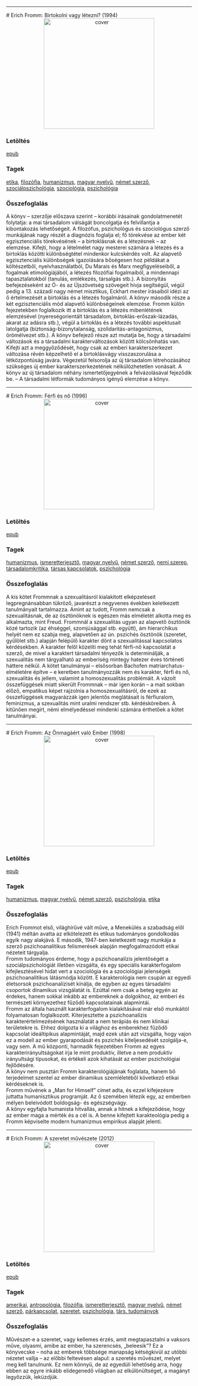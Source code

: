 <hr/>
# <a name="id_2">Erich Fromm: Birtokolni vagy létezni? (1994)</a>
<center><img src="https://github.com/BercziSandor/calibre_lib/raw/main/main/Erich%20Fromm/Birtokolni%20vagy%20letezni_%20%282%29/cover.jpg" alt="cover" width="300"/></center>

### Letöltés
[epub](https://github.com/BercziSandor/calibre_lib/raw/main/main/Erich%20Fromm/Birtokolni%20vagy%20letezni_%20%282%29/Birtokolni%20vagy%20letezni_%20-%20Erich%20Fromm.epub)

### Tagek
[etika](https://github.com/berczisandor/calibre_lib/blob/main/main/_tags/etika.md), [filozófia](https://github.com/berczisandor/calibre_lib/blob/main/main/_tags/filoz%c3%b3fia.md), [humanizmus](https://github.com/berczisandor/calibre_lib/blob/main/main/_tags/humanizmus.md), [magyar nyelvű](https://github.com/berczisandor/calibre_lib/blob/main/main/_tags/magyar%20nyelv%c5%b1.md), [német szerző](https://github.com/berczisandor/calibre_lib/blob/main/main/_tags/n%c3%a9met%20szerz%c5%91.md), [szociálpszichológia](https://github.com/berczisandor/calibre_lib/blob/main/main/_tags/szoci%c3%a1lpszichol%c3%b3gia.md), [szociológia](https://github.com/berczisandor/calibre_lib/blob/main/main/_tags/szociol%c3%b3gia.md), [pszichológia](https://github.com/berczisandor/calibre_lib/blob/main/main/_tags/pszichol%c3%b3gia.md)

### Összefoglalás
<div>
<p>A ​könyv – szerzője előszava szerint – korábbi írásainak gondolatmenetét folytatja: a mai társadalom válságát boncolgatja és felvillantja a kibontakozás lehetőségeit. A filozófus, pszichológus és szociológus szerző munkájának nagy részét a diagnózis foglalja el; fő törekvése az ember két egzisztenciális törekvésének – a birtoklásnak és a létezésnek – az elemzése. Kifejti, hogy a lételmélet nagy mesterei számára a létezés és a birtoklás közötti különbségtétel mindenkor kulcskérdés volt. Az alapvető egzisztenciális különbségek igazolására bőségesen hoz példákat a költészetből, nyelvhasználatból, Du Marais és Marx megfigyeléseiből, a fogalmak etimológiájából, a létezés filozófiai fogalmaiból, a mindennapi tapasztalatokból (tanulás, emlékezés, társalgás stb.). A bizonyítás befejezéseként az Ó- és az Újszövetség szövegeit hívja segítségül, végül pedig a 13. századi nagy német misztikus, Eckhart mester írásaiból idézi az ő értelmezését a birtoklás és a létezés fogalmáról. A könyv második része a két egzisztenciális mód alapvető különbségeinek elemzése. Fromm külön fejezetekben foglalkozik itt a birtoklás és a létezés mibenlétének elemzésével (nyereségorientált társadalom, birtoklás-erőszak-lázadás, akarat az adásra stb.), végül a birtoklás és a létezés további aspektusait latolgatja (biztonság-bizonytalanság, szolidaritás-antagonizmus, örömélvezet stb.). A könyv befejező része azt mutatja be, hogy a társadalmi változások és a társadalmi karakterváltozások között kölcsönhatás van. Kifejti azt a meggyőződését, hogy csak az emberi karakterszerkezet változása révén képzelhető el a birtoklásvágy visszaszorulása a létközpontúság javára. Végezetül felsorolja az új társadalom létrehozásához szükséges új ember karakterszerkezetének nélkülözhetetlen vonásait. A könyv az új társadalom néhány ismertetőjegyének a felvázolásával fejeződik be. – A társadalmi létformák tudományos igényű elemzése a könyv.</p></div>


<hr/>
# <a name="id_290">Erich Fromm: Férfi és nő (1996)</a>
<center><img src="https://github.com/BercziSandor/calibre_lib/raw/main/main/Erich%20Fromm/Ferfi%20es%20no%20%28290%29/cover.jpg" alt="cover" width="300"/></center>

### Letöltés
[epub](https://github.com/BercziSandor/calibre_lib/raw/main/main/Erich%20Fromm/Ferfi%20es%20no%20%28290%29/Ferfi%20es%20no%20-%20Erich%20Fromm.epub)

### Tagek
[humanizmus](https://github.com/berczisandor/calibre_lib/blob/main/main/_tags/humanizmus.md), [ismeretterjesztő](https://github.com/berczisandor/calibre_lib/blob/main/main/_tags/ismeretterjeszt%c5%91.md), [magyar nyelvű](https://github.com/berczisandor/calibre_lib/blob/main/main/_tags/magyar%20nyelv%c5%b1.md), [német szerző](https://github.com/berczisandor/calibre_lib/blob/main/main/_tags/n%c3%a9met%20szerz%c5%91.md), [nemi szerep](https://github.com/berczisandor/calibre_lib/blob/main/main/_tags/nemi%20szerep.md), [társadalomkritika](https://github.com/berczisandor/calibre_lib/blob/main/main/_tags/t%c3%a1rsadalomkritika.md), [társas kapcsolatok](https://github.com/berczisandor/calibre_lib/blob/main/main/_tags/t%c3%a1rsas%20kapcsolatok.md), [pszichológia](https://github.com/berczisandor/calibre_lib/blob/main/main/_tags/pszichol%c3%b3gia.md)

### Összefoglalás
<div>
<p>A ​kis kötet Frommnak a szexualitásról kialakított elképzeléseit legpregnánsabban tükröző, javarészt a negyvenes években keletkezett tanulmányait tartalmazza. Amint az tudott, Fromm nemcsak a szexualitásnak, de az ösztönöknek is egészen más elméletét alkotta meg és alkalmazta, mint Freud. Frommnál a szexualitás ugyan az alapvető ösztönök közé tartozik (az éhséggel, szomjúsággal stb. együtt), ám hierarchikus helyét nem ez szabja meg, alapvetően az ún. pszichés ösztönök (szeretet, gyűlölet stb.) alapján felépülő karakter dönt a szexualitással kapcsolatos kérdésekben. A karakter felől közelíti meg tehát férfi-nő kapcsolatát a szerző, de mivel a karaktert társadalmi tényezők is determinálják, a szexualitás nem tárgyalható az emberiség mintegy hatezer éves történeti háttere nélkül. A kötet tanulmányai – elsősorban Bachofen matriarchatus-elméletére építve – e keretben tanulmányozzák nem és karakter, férfi és nő, szexualitás és jellem, valamint a homoszexualitás problémáit. A vázolt összefüggések miatt sikerült Frommnak – már igen korán – a mait sokban előző, empatikus képet rajzolnia a homoszexualitásról, de ezek az összefüggések magyarázzák igen jelentős meglátásait is férfiuralom, feminizmus, a szexualitás mint uralmi rendszer stb. kérdésköreiben. A kitűnően megírt, némi elmélyedéssel mindenki számára érthetőek a kötet tanulmányai.</p></div>


<hr/>
# <a name="id_314">Erich Fromm: Az Önmagáért való Ember (1998)</a>
<center><img src="https://github.com/BercziSandor/calibre_lib/raw/main/main/Erich%20Fromm/Az%20Onmagaert%20valo%20Ember%20%28314%29/cover.jpg" alt="cover" width="300"/></center>

### Letöltés
[epub](https://github.com/BercziSandor/calibre_lib/raw/main/main/Erich%20Fromm/Az%20Onmagaert%20valo%20Ember%20%28314%29/Az%20Onmagaert%20valo%20Ember%20-%20Erich%20Fromm.epub)

### Tagek
[humanizmus](https://github.com/berczisandor/calibre_lib/blob/main/main/_tags/humanizmus.md), [magyar nyelvű](https://github.com/berczisandor/calibre_lib/blob/main/main/_tags/magyar%20nyelv%c5%b1.md), [német szerző](https://github.com/berczisandor/calibre_lib/blob/main/main/_tags/n%c3%a9met%20szerz%c5%91.md), [pszichológia](https://github.com/berczisandor/calibre_lib/blob/main/main/_tags/pszichol%c3%b3gia.md), [etika](https://github.com/berczisandor/calibre_lib/blob/main/main/_tags/etika.md)

### Összefoglalás
<div>
<p>Erich ​Frommot első, világhírűvé vált műve, a Menekülés a szabadság elől (1941) méltán avatta az elkötelezett és etikus tudományos gondolkodás egyik nagy alakjává. E második, 1947-ben keletkezett nagy munkája a szerző pszichoanalitikus felismerések alapján megfogalmazódott etikai nézeteit tárgyalja.<br>Fromm tudományos érdeme, hogy a pszichoanalízis jelentőségét a szociálpszichológiát illetően vizsgálta, és egy speciális karakterfogalom kifejlesztésével hidat vert a szociológia és a szociológiai jelenségek pszichoanalitikus látásmódja között. E karakterológia nem csupán az egyedi életsorsok pszichoanalízisét kínálja, de egyben az egyes társadalmi csoportok dinamikus vizsgálatát is. Ezúttal nem csak a beteg egyén az érdekes, hanem sokkal inkább az embereknek a dolgokhoz, az emberi és természeti környezethez fűződő kapcsolatainak alapmintái.<br>Fromm az általa használt karakterfogalom kialakításával már első munkáitól folyamatosan foglalkozott. Kiterjesztette a pszichoanalízis karakterértelmezésének használatát a nem terápiás és nem klinikai területekre is. Ehhez dolgozta ki a világhoz és emberekhez fűződő kapcsolat ideáltipikus alapmintáját, majd ezek után azt vizsgálta, hogy vajon ez a modell az ember gyarapodását és pszichés kiteljesedését szolgálja-e, vagy sem. A mű központi, harmadik fejezetében Fromm az egyes karakterirányultságokat írja le mint produktív, illetve a nem produktív irányultsági típusokat, és értékeli azok kihatását az ember pszichológiai fejlődésére.<br>A könyv nem pusztán Fromm karakterológiájának foglalata, hanem bő terjedelmet szentel az ember dinamikus szemléletéből következő etikai kérdéseknek is.<br>Fromm művének a „Man for Himself” címet adta, és ezzel kifejezésre juttatta humanisztikus programját. Az ő szemében létezik egy, az emberben mélyen beleivódott boldogság- és egészségvágy.<br>A könyv egyfajta humanista hitvallás, annak a hitnek a kifejeződése, hogy az ember maga a mérték és a cél is. A benne kifejtett karakteológia pedig a Fromm képviselte modern humanizmus empirikus alapját jelenti.</p></div>


<hr/>
# <a name="id_288">Erich Fromm: A szeretet művészete (2012)</a>
<center><img src="https://github.com/BercziSandor/calibre_lib/raw/main/main/Erich%20Fromm/A%20szeretet%20muveszete%20%28288%29/cover.jpg" alt="cover" width="300"/></center>

### Letöltés
[epub](https://github.com/BercziSandor/calibre_lib/raw/main/main/Erich%20Fromm/A%20szeretet%20muveszete%20%28288%29/A%20szeretet%20muveszete%20-%20Erich%20Fromm.epub)

### Tagek
[amerikai](https://github.com/berczisandor/calibre_lib/blob/main/main/_tags/amerikai.md), [antropológia](https://github.com/berczisandor/calibre_lib/blob/main/main/_tags/antropol%c3%b3gia.md), [filozófia](https://github.com/berczisandor/calibre_lib/blob/main/main/_tags/filoz%c3%b3fia.md), [ismeretterjesztő](https://github.com/berczisandor/calibre_lib/blob/main/main/_tags/ismeretterjeszt%c5%91.md), [magyar nyelvű](https://github.com/berczisandor/calibre_lib/blob/main/main/_tags/magyar%20nyelv%c5%b1.md), [német szerző](https://github.com/berczisandor/calibre_lib/blob/main/main/_tags/n%c3%a9met%20szerz%c5%91.md), [párkapcsolat](https://github.com/berczisandor/calibre_lib/blob/main/main/_tags/p%c3%a1rkapcsolat.md), [szeretet](https://github.com/berczisandor/calibre_lib/blob/main/main/_tags/szeretet.md), [pszichológia](https://github.com/berczisandor/calibre_lib/blob/main/main/_tags/pszichol%c3%b3gia.md), [társ. tudományok](https://github.com/berczisandor/calibre_lib/blob/main/main/_tags/t%c3%a1rs.%20tudom%c3%a1nyok.md)

### Összefoglalás
<div>
<p>Művészet-e a szeretet, vagy kellemes érzés, amit megtapasztalni a vaksors műve, olyasmi, amibe az ember, ha szerencsés, „beleesik”? Ez a könyvecske – noha az emberek többsége manapság kétségkivül az utóbbi nézetet vallja – az előbbi feltevésen alapul: a szeretés művészet, melyet meg kell tanulnunk. Ez nem könnyű, de az egyedüli lehetőség arra, hogy ebben az egyre inkább elidegenedő világban az elkülönültséget, a magányt legyőzzük, leküzdjük.</p></div>


